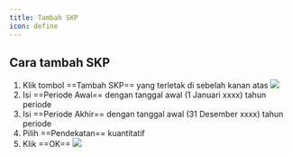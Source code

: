 ```yaml
---
title: Tambah SKP
icon: define
---
```


## Cara tambah SKP

1. Klik tombol ==Tambah SKP== yang terletak di sebelah kanan atas
   ![](/img/2023-04-03-05-02-50.png)
2. Isi ==Periode Awal== dengan tanggal awal (1 Januari xxxx) tahun periode
3. Isi ==Periode Akhir== dengan tanggal awal (31 Desember xxxx) tahun periode
4. Pilih ==Pendekatan== kuantitatif
5. Klik ==OK==
   ![](/img/2023-04-03-05-14-30.png)

